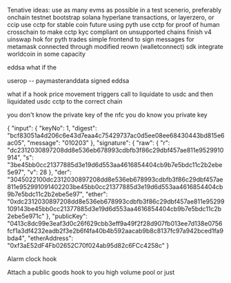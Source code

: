 Tenative ideas:
use as many evms as possible in a test scenerio, preferably onchain testnet
bootstrap solana hyperlane transactions, or layerzero, or ccip
use cctp for stable coin future using pyth
use cctp for proof of human crosschain to make cctp kyc compliant on unsupported chains
finish v4 uinswap hok for pyth trades
simple frontend to sign messages for metamask connected through modified reown (walletconnect) sdk
integrate worldcoin in some capacity


eddsa 
what if the 

userop
  -- paymasteranddata signed eddsa

  what if a hook price movement triggers call to liquidate to usdc and then liquidated usdc cctp to the correct chain


you don't know the private key of the nfc
you do know you private key


{
    "input": {
        "keyNo": 1,
        "digest": "bcf83051a4d206c6e43d7eaa4c75429737ac0d5ee08ee68430443bd815e6ac05",
        "message": "010203"
    },
    "signature": {
        "raw": {
            "r": "dc2312030897208dd8e536eb678993cdbfb3f86c29dbf457ae811e9529910914",
            "s": "3be45bb0cc21377885d3e19d6d553aa4616854404cb9b7e5bdc11c2b2ebe5e97",
            "v": 28
        },
        "der": "3045022100dc2312030897208dd8e536eb678993cdbfb3f86c29dbf457ae811e952991091402203be45bb0cc21377885d3e19d6d553aa4616854404cb9b7e5bdc11c2b2ebe5e97",
        "ether": "0xdc2312030897208dd8e536eb678993cdbfb3f86c29dbf457ae811e95299109143be45bb0cc21377885d3e19d6d553aa4616854404cb9b7e5bdc11c2b2ebe5e971c"
    },
    "publicKey": "0413c8dc99e3eaf3d0c26f629cbb3eff9a49f2f28d907fb013ee7d138e0756fcf1a3df4232eadb2f3e2b6f4fa40b4b592aacab9b8c8137fc97a942bced1fa9bda4",
    "etherAddress": "0xf3aE52dF4Fb02652C70f024ab95d82c6FCc4258c"
}

Alarm clock hook

Attach a public goods hook to you high volume pool or just 